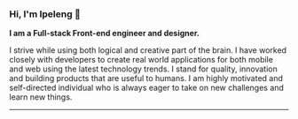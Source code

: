 
### Hi, I'm Ipeleng 👋
<b>I am a Full-stack Front-end engineer and designer. </b>

I strive while using both logical and creative part of the brain. I have worked closely with developers to create real world applications for both mobile and web using the latest technology trends. I stand for quality,  innovation and building products that are useful to humans. I am highly motivated and self-directed individual who is always eager to take on new challenges and learn new things.

<hr>


